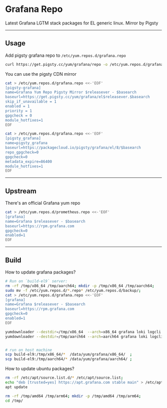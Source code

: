 # Grafana Repo

Latest Grafana LGTM stack packages for EL generic linux. Mirror by Pigsty


-------------------

## Usage

Add pigsty grafana repo to `/etc/yum.repos.d/grafana.repo`

```bash
curl https://get.pigsty.cc/yum/grafana/repo -o /etc/yum.repos.d/grafana.repo
```

You can use the pigsty CDN mirror

```bash
cat > /etc/yum.repos.d/grafana.repo <<-'EOF'
[pigsty-grafana]
name=Grafana Yum Repo Pigsty Mirror $releasever - $basearch
baseurl=https://get.pigsty.cc/yum/grafana/el$releasever.$basearch
skip_if_unavailable = 1
enabled = 1
priority = 1
gpgcheck = 0
module_hotfixes=1
EOF
```

```bash
cat > /etc/yum.repos.d/grafana.repo <<-'EOF'
[pigsty_grafana]
name=pigsty_grafana
baseurl=https://packagecloud.io/pigsty/grafana/el/8/$basearch
repo_gpgcheck=0
gpgcheck=0
metadata_expire=86400
module_hotfixes=1
EOF
```



-------------------

## Upstream

There's an official Grafana yum repo

```bash
cat > /etc/yum.repos.d/prometheus.repo <<-'EOF'
[grafana]
name=Grafana $releasever - $basearch
baseurl=https://rpm.grafana.com
gpgcheck=0
enabled=1
EOF
```



-------------------

## Build

How to update grafana packages?

```bash
# Run on `build-el9` server:
rm -rf /tmp/x86_64 /tmp/aarch64; mkdir -p /tmp/x86_64 /tmp/aarch64;
sudo mv -f /etc/yum.repos.d/*.repo* /etc/yum.repos.d/backup/;
cat > /etc/yum.repos.d/grafana.repo <<-'EOF'
[grafana]
name=Grafana $releasever - $basearch
baseurl=https://rpm.grafana.com
gpgcheck=0
enabled=1
EOF

yumdownloader --destdir=/tmp/x86_64  --arch=x86_64 grafana loki logcli promtail grafana-agent grafana-agent-flow loki-canary metaconvert mimir mimirtool mimir-continuous-test query-tee tempo synthetic-monitoring-agent
yumdownloader --destdir=/tmp/aarch64 --arch=aarch64 grafana loki logcli promtail grafana-agent grafana-agent-flow loki-canary metaconvert mimir mimirtool mimir-continuous-test query-tee tempo synthetic-monitoring-agent


# run on host machine
scp build-el9:/tmp/x86_64/*  /data/yum/grafana/x86_64/  ;
scp build-el9:/tmp/aarch64/* /data/yum/grafana/aarch64/ ;
```

How to update ubuntu packages?

```bash
rm -rf /etc/apt/source.list.d/* /etc/apt/source.list;
echo "deb [trusted=yes] https://apt.grafana.com stable main" > /etc/apt/sources.list.d/grafana.list;
apt update

rm -rf /tmp/amd64 /tmp/arm64; mkdir -p /tmp/amd64 /tmp/arm64;
cd /tmp/
```